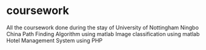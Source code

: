 # coursework
All the coursework done during the stay of University of Nottingham Ningbo China
Path Finding Algorithm using matlab
Image classification using matlab
Hotel Management System using PHP

